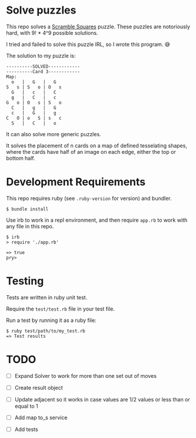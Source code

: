 # Solve puzzles

This repo solves a [Scramble Squares](https://www.amazon.com/B-Dazzle-Scramble-Squares-Kittens/dp/B000021Z0M) puzzle.  These puzzles are notoriously hard, with 9! * 4^9 possible solutions.

I tried and failed to solve this puzzle IRL, so I wrote this program. 😅


The solution to my puzzle is:

```
----------SOLVED------------
----------Card 3------------
Map:
  o   |   G   |   G  
S   s | S   o | O   s
  G   |   c   |   C  
  g   |   C   |   c  
G   o | O   s | S   o
  C   |   g   |   G  
  c   |   G   |   g  
C   O | o   S | s   c
  S   |   C   |   o 

```


It can also solve more generic puzzles.

It solves the placement of n cards on a map of defined tesselating shapes, where the cards have half of an image on each edge, either the top or bottom half.


# Development Requirements

This repo requires ruby (see `.ruby-version` for version) and bundler.

`$ bundle install`


Use irb to work in a repl environment, and then require `app.rb` to work with any file in this repo.

```
$ irb
> require './app.rb'

=> true
pry>

```

# Testing

Tests are written in ruby unit test.

Require the `test/test.rb` file in your test file.

Run a test by running it as a ruby file:

```
$ ruby test/path/to/my_test.rb
=> Test results
```

# TODO

- [ ] Expand Solver to work for more than one set out of moves
- [ ] Create result object
- [ ] Update adjacent so it works in case values are 1/2 values or less than or equal to 1
- [ ] Add map to_s service
- [ ] Add tests

